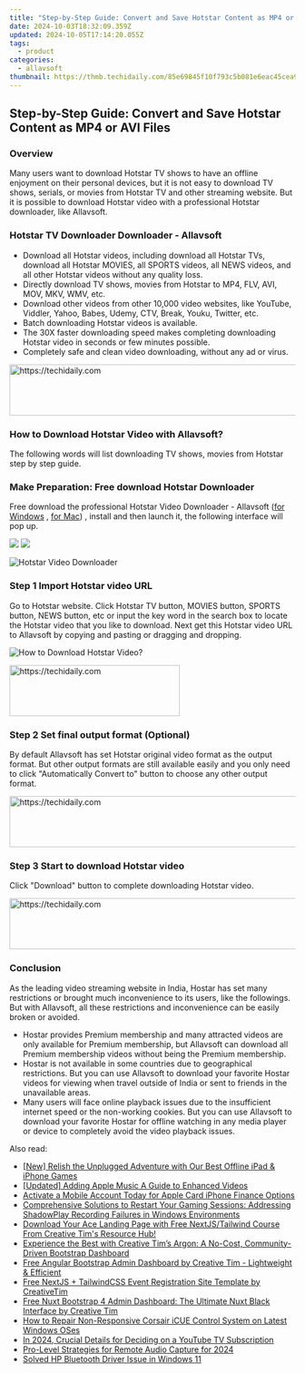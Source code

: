 ```yaml
---
title: "Step-by-Step Guide: Convert and Save Hotstar Content as MP4 or AVI Files"
date: 2024-10-03T18:32:09.359Z
updated: 2024-10-05T17:14:20.055Z
tags:
  - product
categories:
  - allavsoft
thumbnail: https://thmb.techidaily.com/85e69845f10f793c5b081e6eac45cea976095820d8ff765825e636a33b833fec.jpg
---
```


## Step-by-Step Guide: Convert and Save Hotstar Content as MP4 or AVI Files

### Overview

Many users want to download Hotstar TV shows to have an offline enjoyment on their personal devices, but it is not easy to download TV shows, serials, or movies from Hotstar TV and other streaming website. But it is possible to download Hotstar video with a professional Hotstar downloader, like Allavsoft.

### Hotstar TV Downloader Downloader - Allavsoft

* Download all Hotstar videos, including download all Hotstar TVs, download all Hotstar MOVIES, all SPORTS videos, all NEWS videos, and all other Hotstar videos without any quality loss.
* Directly download TV shows, movies from Hotstar to MP4, FLV, AVI, MOV, MKV, WMV, etc.
* Download other videos from other 10,000 video websites, like YouTube, Viddler, Yahoo, Babes, Udemy, CTV, Break, Youku, Twitter, etc.
* Batch downloading Hotstar videos is available.
* The 30X faster downloading speed makes completing downloading Hotstar video in seconds or few minutes possible.
* Completely safe and clean video downloading, without any ad or virus.

<!-- affiliate ads begin -->
<a href="https://appsumo.8odi.net/c/5597632/2037338/7443" target="_top" id="2037338">
  <img src="//a.impactradius-go.com/display-ad/7443-2037338" border="0" alt="https://techidaily.com" width="728" height="90"/>
</a>
<img height="0" width="0" src="https://appsumo.8odi.net/i/5597632/2037338/7443" style="position:absolute;visibility:hidden;" border="0" />
<!-- affiliate ads end -->

### How to Download Hotstar Video with Allavsoft?

The following words will list downloading TV shows, movies from Hotstar step by step guide.

### Make Preparation: Free download Hotstar Downloader

Free download the professional Hotstar Video Downloader - Allavsoft ([for Windows](https://tools.techidaily.com/allavsoft/products/) , [for Mac](https://tools.techidaily.com/allavsoft/products/)) , install and then launch it, the following interface will pop up.

[![](https://www.allavsoft.com/how-to/../images/how-to/free-download-win.jpg)](https://tools.techidaily.com/allavsoft/products/) [![](https://www.allavsoft.com/how-to/../images/how-to/free-download-mac.jpg)](https://tools.techidaily.com/allavsoft/products/)

![Hotstar Video Downloader](https://www.allavsoft.com/how-to/../images/allavsoft/screen-shot-600.jpg)

### Step 1 Import Hotstar video URL

Go to Hotstar website. Click Hotstar TV button, MOVIES button, SPORTS button, NEWS button, etc or input the key word in the search box to locate the Hotstar video that you like to download. Next get this Hotstar video URL to Allavsoft by copying and pasting or dragging and dropping.

![How to Download Hotstar Video?](https://www.allavsoft.com/how-to/../images/how-to/download-rtmp-video/download-rtmp-video.jpg)

<!-- affiliate ads begin -->
<a href="https://aligracehair.sjv.io/c/5597632/1975816/19272" target="_top" id="1975816">
  <img src="//a.impactradius-go.com/display-ad/19272-1975816" border="0" alt="https://techidaily.com" width="300" height="90"/>
</a>
<img height="0" width="0" src="https://aligracehair.sjv.io/i/5597632/1975816/19272" style="position:absolute;visibility:hidden;" border="0" />
<!-- affiliate ads end -->

### Step 2 Set final output format (Optional)

By default Allavsoft has set Hotstar original video format as the output format. But other output formats are still available easily and you only need to click "Automatically Convert to" button to choose any other output format.

<!-- affiliate ads begin -->
<a href="https://appsumo.8odi.net/c/5597632/2082529/7443" target="_top" id="2082529">
  <img src="//a.impactradius-go.com/display-ad/7443-2082529" border="0" alt="https://techidaily.com" width="728" height="90"/>
</a>
<img height="0" width="0" src="https://appsumo.8odi.net/i/5597632/2082529/7443" style="position:absolute;visibility:hidden;" border="0" />
<!-- affiliate ads end -->

### Step 3 Start to download Hotstar video

Click "Download" button to complete downloading Hotstar video.

<!-- affiliate ads begin -->
<a href="https://appsumo.8odi.net/c/5597632/2049364/7443" target="_top" id="2049364">
  <img src="//a.impactradius-go.com/display-ad/7443-2049364" border="0" alt="https://techidaily.com" width="728" height="90"/>
</a>
<img height="0" width="0" src="https://appsumo.8odi.net/i/5597632/2049364/7443" style="position:absolute;visibility:hidden;" border="0" />
<!-- affiliate ads end -->

### Conclusion

As the leading video streaming website in India, Hostar has set many restrictions or brought much inconvenience to its users, like the followings. But with Allavsoft, all these restrictions and inconvenience can be easily broken or avoided.

* Hostar provides Premium membership and many attracted videos are only available for Premium membership, but Allavsoft can download all Premium membership videos without being the Premium membership.
* Hostar is not available in some countries due to geographical restrictions. But you can use Allavsoft to download your favorite Hostar videos for viewing when travel outside of India or sent to friends in the unavailable areas.
* Many users will face online playback issues due to the insufficient internet speed or the non-working cookies. But you can use Allavsoft to download your favorite Hostar for offline watching in any media player or device to completely avoid the video playback issues.

<ins class="adsbygoogle"
     style="display:block"
     data-ad-format="autorelaxed"
     data-ad-client="ca-pub-7571918770474297"
     data-ad-slot="1223367746"></ins>

<ins class="adsbygoogle"
     style="display:block"
     data-ad-client="ca-pub-7571918770474297"
     data-ad-slot="8358498916"
     data-ad-format="auto"
     data-full-width-responsive="true"></ins>

<span class="atpl-alsoreadstyle">Also read:</span>
<div><ul>
<li><a href="https://digital-screen-recording.techidaily.com/new-relish-the-unplugged-adventure-with-our-best-offline-ipad-and-iphone-games/"><u>[New] Relish the Unplugged Adventure with Our Best Offline iPad & iPhone Games</u></a></li>
<li><a href="https://fox-boxes.techidaily.com/updated-adding-apple-music-a-guide-to-enhanced-videos/"><u>[Updated] Adding Apple Music A Guide to Enhanced Videos</u></a></li>
<li><a href="https://os-tips.techidaily.com/activate-a-mobile-account-today-for-apple-card-iphone-finance-options/"><u>Activate a Mobile Account Today for Apple Card iPhone Finance Options</u></a></li>
<li><a href="https://win-blog.techidaily.com/comprehensive-solutions-to-restart-your-gaming-sessions-addressing-shadowplay-recording-failures-in-windows-environments/"><u>Comprehensive Solutions to Restart Your Gaming Sessions: Addressing ShadowPlay Recording Failures in Windows Environments</u></a></li>
<li><a href="https://win-guides.techidaily.com/download-your-ace-landing-page-with-free-nextjstailwind-course-from-creative-tims-resource-hub/"><u>Download Your Ace Landing Page with Free NextJS/Tailwind Course From Creative Tim's Resource Hub!</u></a></li>
<li><a href="https://win-guides.techidaily.com/experience-the-best-with-creative-tims-argon-a-no-cost-community-driven-bootstrap-dashboard/"><u>Experience the Best with Creative Tim’s Argon: A No-Cost, Community-Driven Bootstrap Dashboard</u></a></li>
<li><a href="https://win-guides.techidaily.com/free-angular-bootstrap-admin-dashboard-by-creative-tim-lightweight-and-efficient/"><u>Free Angular Bootstrap Admin Dashboard by Creative Tim - Lightweight & Efficient</u></a></li>
<li><a href="https://win-guides.techidaily.com/free-nextjs-plus-tailwindcss-event-registration-site-template-by-creativetim/"><u>Free NextJS + TailwindCSS Event Registration Site Template by CreativeTim</u></a></li>
<li><a href="https://win-guides.techidaily.com/free-nuxt-bootstrap-4-admin-dashboard-the-ultimate-nuxt-black-interface-by-creative-tim/"><u>Free Nuxt Bootstrap 4 Admin Dashboard: The Ultimate Nuxt Black Interface by Creative Tim</u></a></li>
<li><a href="https://win-solutions.techidaily.com/how-to-repair-non-responsive-corsair-icue-control-system-on-latest-windows-oses/"><u>How to Repair Non-Responsive Corsair iCUE Control System on Latest Windows OSes</u></a></li>
<li><a href="https://youtube-webster.techidaily.com/24-crucial-details-for-deciding-on-a-youtube-tv-subscription/"><u>In 2024, Crucial Details for Deciding on a YouTube TV Subscription</u></a></li>
<li><a href="https://digital-screen-recording.techidaily.com/pro-level-strategies-for-remote-audio-capture-for-2024/"><u>Pro-Level Strategies for Remote Audio Capture for 2024</u></a></li>
<li><a href="https://driver-error.techidaily.com/solved-hp-bluetooth-driver-issue-in-windows-11/"><u>Solved HP Bluetooth Driver Issue in Windows 11</u></a></li>
</ul></div>

